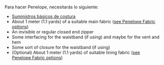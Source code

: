 
Para hacer Penelope, necesitarás lo siguiente:

  - [Suministros básicos de costura](/docs/sewing/basic-sewing-supplies)
  - About 1 meter (1.1 yards) of a suitable main fabric ([see Penelope Fabric options](/docs/patterns/penelope/fabric))
  - An invisible or regular closed end zipper
  - Some interfacing for the waistband (if using) and maybe for the vent and hem
  - Some sort of closure for the waistband (if using)
  - (Optional) About 1 meter (1.1 yards) of suitable lining fabric ([see Penelope Fabric options](/docs/patterns/penelope/fabric))
